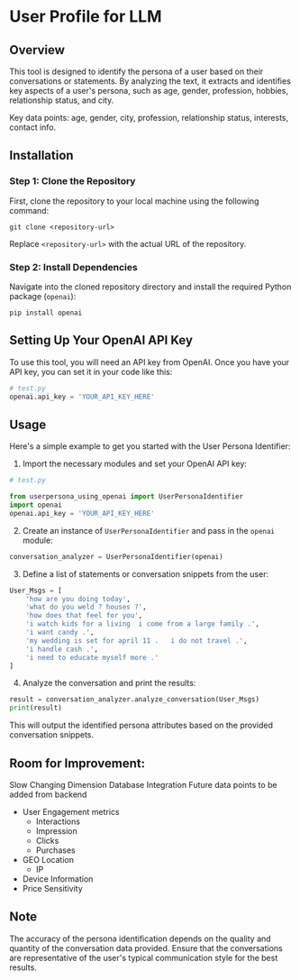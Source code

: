 # User Profile for LLM

## Overview
This tool is designed to identify the persona of a user based on their conversations or statements. By analyzing the text, it extracts and identifies key aspects of a user's persona, such as age, gender, profession, hobbies, relationship status, and city.

Key data points: age, gender, city, profession, relationship status, interests, contact info. 

## Installation

### Step 1: Clone the Repository
First, clone the repository to your local machine using the following command:

```
git clone <repository-url>
```
Replace `<repository-url>` with the actual URL of the repository.

### Step 2: Install Dependencies
Navigate into the cloned repository directory and install the required Python package (`openai`):

```
pip install openai
```

## Setting Up Your OpenAI API Key
To use this tool, you will need an API key from OpenAI. Once you have your API key, you can set it in your code like this:

```python
# test.py
openai.api_key = 'YOUR_API_KEY_HERE'
```

## Usage
Here's a simple example to get you started with the User Persona Identifier:

1. Import the necessary modules and set your OpenAI API key:

```python
# test.py

from userpersona_using_openai import UserPersonaIdentifier
import openai
openai.api_key = 'YOUR_API_KEY_HERE'
```

2. Create an instance of `UserPersonaIdentifier` and pass in the `openai` module:

```python
conversation_analyzer = UserPersonaIdentifier(openai)
```

3. Define a list of statements or conversation snippets from the user:

```python
User_Msgs = [
    'how are you doing today',
    'what do you weld ? houses ?',
    'how does that feel for you',
    'i watch kids for a living	i come from a large family .',
    'i want candy .',
    'my wedding is set for april 11 .	i do not travel .',
    'i handle cash .',
    'i need to educate myself more .'
]
```

4. Analyze the conversation and print the results:

```python
result = conversation_analyzer.analyze_conversation(User_Msgs)
print(result)
```

This will output the identified persona attributes based on the provided conversation snippets.


## Room for Improvement: 

Slow Changing Dimension
Database Integration
Future data points to be added from backend
- User Engagement metrics
    - Interactions
    - Impression
    - Clicks
    - Purchases
- GEO Location
    - IP
- Device Information
- Price Sensitivity

## Note
The accuracy of the persona identification depends on the quality and quantity of the conversation data provided. Ensure that the conversations are representative of the user's typical communication style for the best results.
